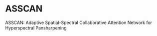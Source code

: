 # ASSCAN
ASSCAN: Adaptive Spatial-Spectral Collaborative Attention Network for Hyperspectral Pansharpening
